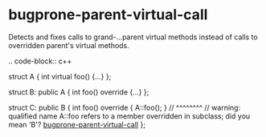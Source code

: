 bugprone-parent-virtual-call
============================

Detects and fixes calls to grand-...parent virtual methods instead of
calls to overridden parent's virtual methods.

.. code-block:: c++

struct A { int virtual foo() {...} };

struct B: public A { int foo() override {...} };

struct C: public B { int foo() override { A::foo(); } //
\^\^\^\^\^\^\^\^ // warning: qualified name A::foo refers to a member
overridden in subclass; did you mean 'B'?
[bugprone-parent-virtual-call](#bugprone-parent-virtual-call) };
